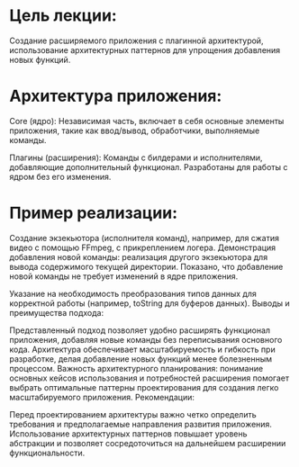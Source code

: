 # Цель лекции:
Создание расширяемого приложения с плагинной архитектурой, использование архитектурных паттернов для упрощения добавления новых функций.

# Архитектура приложения:
Core (ядро): Независимая часть, включает в себя основные элементы приложения, такие как ввод/вывод, обработчики, выполняемые команды.

Плагины (расширения): Команды с билдерами и исполнителями, добавляющие дополнительный функционал. Разработаны для работы с ядром без его изменения.

# Пример реализации:

Создание экзекьютора (исполнителя команд), например, для сжатия видео с помощью FFmpeg, с прикреплением логера.
Демонстрация добавления новой команды: реализация другого экзекьютора для вывода содержимого текущей директории. Показано, что добавление новой команды не требует изменений в ядре приложения.

Указание на необходимость преобразования типов данных для корректной работы (например, toString для буферов данных).
Выводы и преимущества подхода:

Представленный подход позволяет удобно расширять функционал приложения, добавляя новые команды без переписывания основного кода.
Архитектура обеспечивает масштабируемость и гибкость при разработке, делая добавление новых функций менее болезненным процессом.
Важность архитектурного планирования: понимание основных кейсов использования и потребностей расширения помогает выбрать оптимальные паттерны проектирования для создания легко масштабируемого приложения.
Рекомендации:

Перед проектированием архитектуры важно четко определить требования и предполагаемые направления развития приложения.
Использование архитектурных паттернов повышает уровень абстракции и позволяет сосредоточиться на дальнейшем расширении функциональности.
